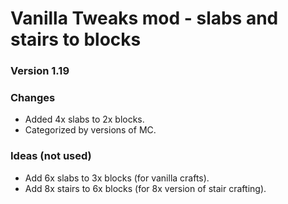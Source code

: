 # Vanilla Tweaks mod - slabs and stairs to blocks

### Version 1.19

### Changes

- Added 4x slabs to 2x blocks.
- Categorized by versions of MC.

### Ideas (not used)

- Add 6x slabs to 3x blocks (for vanilla crafts).
- Add 8x stairs to 6x blocks (for 8x version of stair crafting).
